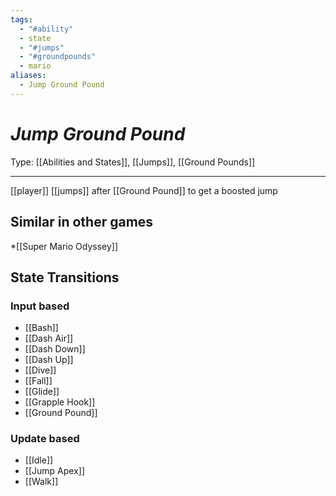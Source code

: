 ```yaml
---
tags:
  - "#ability"
  - state
  - "#jumps"
  - "#groundpounds"
  - mario
aliases:
  - Jump Ground Pound
---
```

# _Jump Ground Pound_

Type: [[Abilities and States]], [[Jumps]], [[Ground Pounds]]

----


[[player]] [[jumps]] after [[Ground Pound]] to get a boosted jump


## Similar in other games

*[[Super Mario Odyssey]] 


## State Transitions

### Input based

* [[Bash]]
* [[Dash Air]]
* [[Dash Down]]
* [[Dash Up]]
* [[Dive]]
* [[Fall]]
* [[Glide]]
* [[Grapple Hook]]
* [[Ground Pound]]


### Update based

* [[Idle]]
* [[Jump Apex]]
* [[Walk]]